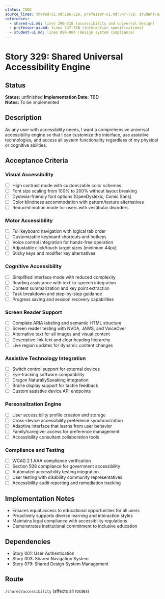 ```yaml
---
status: TODO
source_lines: shared-ui.md:296-318, professor-ui.md:747-758, student-ui.md:896-904
references:
  - shared-ui.md: lines 296-318 (accessibility and universal design)
  - professor-ui.md: lines 747-758 (interaction specifications)
  - student-ui.md: lines 896-904 (design system compliance)
---
```

# Story 329: Shared Universal Accessibility Engine

## Status
**Status:** unfinished
**Implementation Date:** TBD  
**Notes:** To be implemented

## Description
As any user with accessibility needs, I want a comprehensive universal accessibility engine so that I can customize the interface, use assistive technologies, and access all system functionality regardless of my physical or cognitive abilities.

## Acceptance Criteria

### Visual Accessibility
- [ ] High contrast mode with customizable color schemes
- [ ] Font size scaling from 100% to 200% without layout breaking
- [ ] Dyslexia-friendly font options (OpenDyslexic, Comic Sans)
- [ ] Color blindness accommodation with pattern/texture alternatives
- [ ] Reduced motion mode for users with vestibular disorders

### Motor Accessibility
- [ ] Full keyboard navigation with logical tab order
- [ ] Customizable keyboard shortcuts and hotkeys
- [ ] Voice control integration for hands-free operation
- [ ] Adjustable click/touch target sizes (minimum 44px)
- [ ] Sticky keys and modifier key alternatives

### Cognitive Accessibility
- [ ] Simplified interface mode with reduced complexity
- [ ] Reading assistance with text-to-speech integration
- [ ] Content summarization and key point extraction
- [ ] Task breakdown and step-by-step guidance
- [ ] Progress saving and session recovery capabilities

### Screen Reader Support
- [ ] Complete ARIA labeling and semantic HTML structure
- [ ] Screen reader testing with NVDA, JAWS, and VoiceOver
- [ ] Alternative text for all images and visual content
- [ ] Descriptive link text and clear heading hierarchy
- [ ] Live region updates for dynamic content changes

### Assistive Technology Integration
- [ ] Switch control support for external devices
- [ ] Eye-tracking software compatibility
- [ ] Dragon NaturallySpeaking integration
- [ ] Braille display support for tactile feedback
- [ ] Custom assistive device API endpoints

### Personalization Engine
- [ ] User accessibility profile creation and storage
- [ ] Cross-device accessibility preference synchronization
- [ ] Adaptive interface that learns from user behavior
- [ ] Family/caregiver access for preference management
- [ ] Accessibility consultant collaboration tools

### Compliance and Testing
- [ ] WCAG 2.1 AAA compliance verification
- [ ] Section 508 compliance for government accessibility
- [ ] Automated accessibility testing integration
- [ ] User testing with disability community representatives
- [ ] Accessibility audit reporting and remediation tracking

## Implementation Notes
- Ensures equal access to educational opportunities for all users
- Proactively supports diverse learning and interaction styles
- Maintains legal compliance with accessibility regulations
- Demonstrates institutional commitment to inclusive education

## Dependencies
- Story 001: User Authentication
- Story 003: Shared Navigation System
- Story 079: Shared Design System Management

## Route
`/shared/accessibility` (affects all routes)
